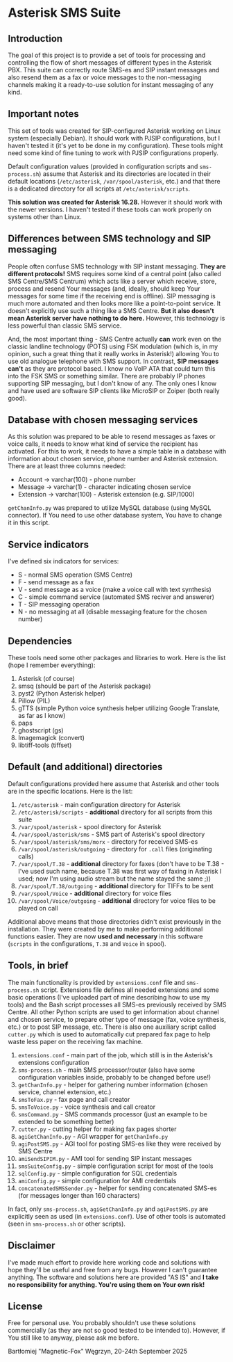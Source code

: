 # Asterisk SMS Suite

## Introduction

The goal of this project is to provide a set of tools for processing and controlling the flow of short messages of different types in the Asterisk PBX.
This suite can correctly route SMS-es and SIP instant messages and also resend them as a fax or voice messages to the non-messaging channels making it a ready-to-use solution for instant messaging of any kind.

## Important notes

This set of tools was created for SIP-configured Asterisk working on Linux system (especially Debian).
It should work with PJSIP configurations, but I haven't tested it (it's yet to be done in my configuration).
These tools might need some kind of fine tuning to work with PJSIP configurations properly.

Default configuration values (provided in configuration scripts and `sms-process.sh`) assume that Asterisk and its directories are located in their default locations (`/etc/asterisk`, `/var/spool/asterisk`, etc.) and that there is a dedicated directory for all scripts at `/etc/asterisk/scripts`.

**This solution was created for Asterisk 16.28.** However it should work with the newer versions.
I haven't tested if these tools can work properly on systems other than Linux.

## Differences between SMS technology and SIP messaging

People often confuse SMS technology with SIP instant messaging. **They are different protocols!**
SMS requires some kind of a central point (also called SMS Centre/SMS Centrum) which acts like a server which receive, store, process and resend Your messages (and, ideally, should keep Your messages for some time if the receiving end is offline).
SIP messaging is much more automated and then looks more like a point-to-point service. It doesn't explicitly use such a thing like a SMS Centre. **But it also doesn't mean Asterisk server have nothing to do here.** However, this technology is less powerful than classic SMS service.

And, the most important thing - SMS Centre actually **can** work even on the classic landline technology (POTS) using FSK modulation (which is, in my opinion, such a great thing that it really works in Asterisk!) allowing You to use old analogue telephone with SMS support.
In contrast, **SIP messages can't** as they are protocol based. I know no VoIP ATA that could turn this into the FSK SMS or something similar. There are probably IP phones supporting SIP messaging, but I don't know of any. The only ones I know and have used are software SIP clients like MicroSIP or Zoiper (both really good).

## Database with chosen messaging services

As this solution was prepared to be able to resend messages as faxes or voice calls, it needs to know what kind of service the recipient has activated.
For this to work, it needs to have a simple table in a database with information about chosen service, phone number and Asterisk extension.
There are at least three columns needed:

* Account -> varchar(100) - phone number
* Message -> varchar(1) - character indicating chosen service
* Extension -> varchar(100) - Asterisk extension (e.g. SIP/1000)

`getChanInfo.py` was prepared to utilize MySQL database (using MySQL connector). If You need to use other database system, You have to change it in this script.

## Service indicators

I've defined six indicators for services:

* S - normal SMS operation (SMS Centre)
* F - send message as a fax
* V - send message as a voice (make a voice call with text synthesis)
* C - simple command service (automated SMS reciver and answerer)
* T - SIP messaging operation
* N - no messaging at all (disable messaging feature for the chosen number)

## Dependencies

These tools need some other packages and libraries to work.
Here is the list (hope I remember everything):

1. Asterisk (of course)
2. smsq (should be part of the Asterisk package)
3. pyst2 (Python Asterisk helper)
4. Pillow (PIL)
5. gTTS (simple Python voice synthesis helper utilizing Google Translate, as far as I know)
6. paps
7. ghostscript (gs)
8. Imagemagick (convert)
9. libtiff-tools (tiffset)

## Default (and additional) directories

Default configurations provided here assume that Asterisk and other tools are in the specific locations.
Here is the list:

1. `/etc/asterisk` - main configuration directory for Asterisk
2. `/etc/asterisk/scripts` - **additional** directory for all scripts from this suite
3. `/var/spool/asterisk` - spool directory for Asterisk
4. `/var/spool/asterisk/sms` - SMS part of Asterisk's spool directory
5. `/var/spool/asterisk/sms/morx` - directory for received SMS-es
6. `/var/spool/asterisk/outgoing` - directory for `.call` files (originating calls)
7. `/var/spool/T.38` - **additional** directory for faxes (don't have to be T.38 - I've used such name, because T.38 was first way of faxing in Asterisk I used; now I'm using audio stream but the name stayed the same ;))
8. `/var/spool/T.38/outgoing` - **additional** directory for TIFFs to be sent
9. `/var/spool/Voice` - **additional** directory for voice files
10. `/var/spool/Voice/outgoing` - **additional** directory for voice files to be played on call

Additional above means that those directories didn't exist previously in the installation.
They were created by me to make performing additional functions easier.
They are now **used and necessary** in this software (`scripts` in the configurations, `T.38` and `Voice` in spool).

## Tools, in brief

The main functionality is provided by `extensions.conf` file and `sms-process.sh` script.
Extensions file defines all needed extensions and some basic operations (I've uploaded part of mine describing how to use my tools) and the Bash script processes all SMS-es previously received by SMS Centre.
All other Python scripts are used to get information about channel and chosen service, to prepare other type of message (fax, voice synthesis, etc.) or to post SIP message, etc.
There is also one auxiliary script called `cutter.py` which is used to automatically cut prepared fax page to help waste less paper on the receiving fax machine.

1. `extensions.conf` - main part of the job, which still is in the Asterisk's extensions configuration
2. `sms-process.sh` - main SMS processor/router (also have some configuration variables inside, probably to be changed before use!)
3. `getChanInfo.py` - helper for gathering number information (chosen service, channel extension, etc.)
4. `smsToFax.py` - fax page and call creator
5. `smsToVoice.py` - voice synthesis and call creator
6. `smsCommand.py` - SMS commands processor (just an example to be extended to be something better)
7. `cutter.py` - cutting helper for making fax pages shorter
8. `agiGetChanInfo.py` - AGI wrapper for `getChanInfo.py`
9. `agiPostSMS.py` - AGI tool for posting SMS-es like they were received by SMS Centre
10. `amiSendSIPIM.py` - AMI tool for sending SIP instant messages
11. `smsSuiteConfig.py` - simple configuration script for most of the tools
12. `sqlConfig.py` - simple configuration for SQL credentials
13. `amiConfig.py` - simple configuration for AMI credentials
14. `concatenatedSMSSender.py` - helper for sending concatenated SMS-es (for messages longer than 160 characters)

In fact, only `sms-process.sh`, `agiGetChanInfo.py` and `agiPostSMS.py` are explicitly seen as used (in `extensions.conf`).
Use of other tools is automated (seen in `sms-process.sh` or other scripts).

## Disclaimer

I've made much effort to provide here working code and solutions with hope they'll be useful and free from any bugs.
However I can't guarantee anything. The software and solutions here are provided "AS IS" and **I take no responsibility for anything. You're using them on Your own risk!**

## License

Free for personal use. You probably shouldn't use these solutions commercially (as they are not so good tested to be intended to).
However, if You still like to anyway, please ask me before.

Bartłomiej "Magnetic-Fox" Węgrzyn,
20-24th September 2025